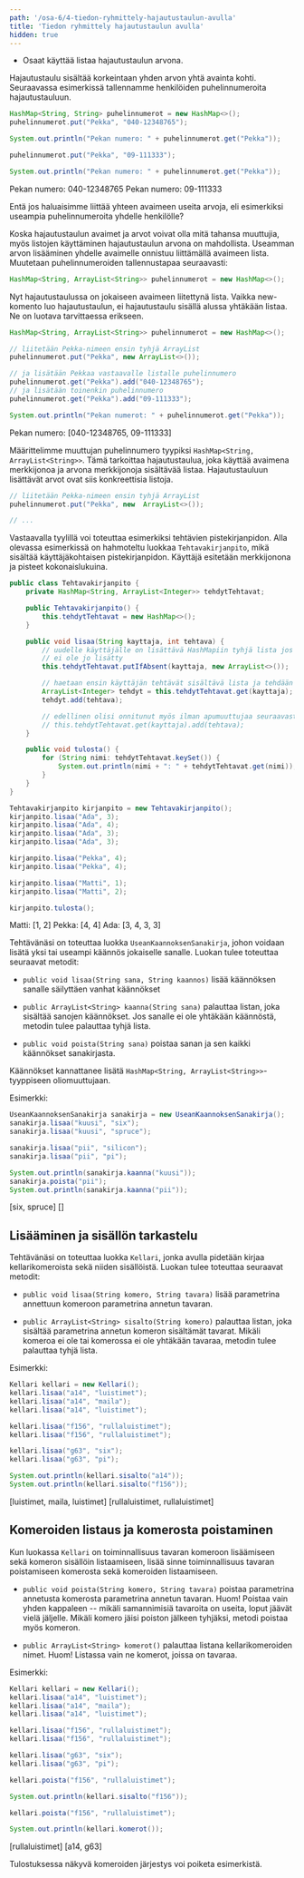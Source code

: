 ```yaml
---
path: '/osa-6/4-tiedon-ryhmittely-hajautustaulun-avulla'
title: 'Tiedon ryhmittely hajautustaulun avulla'
hidden: true
---
```


<text-box variant='learningObjectives' name='Oppimistavoitteet'>

- Osaat käyttää listaa hajautustaulun arvona.

</text-box>

Hajautustaulu sisältää korkeintaan yhden arvon yhtä avainta kohti. Seuraavassa esimerkissä tallennamme henkilöiden puhelinnumeroita hajautustauluun.

```java
HashMap<String, String> puhelinnumerot = new HashMap<>();
puhelinnumerot.put("Pekka", "040-12348765");

System.out.println("Pekan numero: " + puhelinnumerot.get("Pekka"));

puhelinnumerot.put("Pekka", "09-111333");

System.out.println("Pekan numero: " + puhelinnumerot.get("Pekka"));
```

<sample-output>

Pekan numero: 040-12348765
Pekan numero: 09-111333

</sample-output>

Entä jos haluaisimme liittää yhteen avaimeen useita arvoja, eli esimerkiksi useampia puhelinnumeroita yhdelle henkilölle?

Koska hajautustaulun avaimet ja arvot voivat olla mitä tahansa muuttujia, myös listojen käyttäminen hajautustaulun arvona on mahdollista. Useamman arvon lisääminen yhdelle avaimelle onnistuu liittämällä avaimeen lista. Muutetaan puhelinnumeroiden tallennustapaa seuraavasti:

```java
HashMap<String, ArrayList<String>> puhelinnumerot = new HashMap<>();
```

Nyt hajautustaulussa on jokaiseen avaimeen liitettynä lista. Vaikka new-komento luo hajautustaulun, ei hajautustaulu sisällä alussa yhtäkään listaa. Ne on luotava tarvittaessa erikseen.

```java
HashMap<String, ArrayList<String>> puhelinnumerot = new HashMap<>();

// liitetään Pekka-nimeen ensin tyhjä ArrayList
puhelinnumerot.put("Pekka", new ArrayList<>());

// ja lisätään Pekkaa vastaavalle listalle puhelinnumero
puhelinnumerot.get("Pekka").add("040-12348765");
// ja lisätään toinenkin puhelinnumero
puhelinnumerot.get("Pekka").add("09-111333");

System.out.println("Pekan numerot: " + puhelinnumerot.get("Pekka"));
```

<sample-output>

Pekan numero: [040-12348765, 09-111333]

</sample-output>

Määrittelimme muuttujan puhelinnumero tyypiksi `HashMap<String, ArrayList<String>>`. Tämä tarkoittaa hajautustaulua, joka käyttää avaimena merkkijonoa ja arvona merkkijonoja sisältävää listaa. Hajautustauluun lisättävät arvot ovat siis konkreettisia listoja.

```java
// liitetään Pekka-nimeen ensin tyhjä ArrayList
puhelinnumerot.put("Pekka", new  ArrayList<>());

// ...
```

Vastaavalla tyylillä voi toteuttaa esimerkiksi tehtävien pistekirjanpidon. Alla olevassa esimerkissä on hahmoteltu luokkaa `Tehtavakirjanpito`, mikä sisältää käyttäjäkohtaisen pistekirjanpidon. Käyttäjä esitetään merkkijonona ja pisteet kokonaislukuina.

```java
public class Tehtavakirjanpito {
    private HashMap<String, ArrayList<Integer>> tehdytTehtavat;

    public Tehtavakirjanpito() {
        this.tehdytTehtavat = new HashMap<>();
    }

    public void lisaa(String kayttaja, int tehtava) {
        // uudelle käyttäjälle on lisättävä HashMapiin tyhjä lista jos sitä
        // ei ole jo lisätty
        this.tehdytTehtavat.putIfAbsent(kayttaja, new ArrayList<>());

        // haetaan ensin käyttäjän tehtävät sisältävä lista ja tehdään siihen lisäys
        ArrayList<Integer> tehdyt = this.tehdytTehtavat.get(kayttaja);
        tehdyt.add(tehtava);

        // edellinen olisi onnitunut myös ilman apumuuttujaa seuraavasti
        // this.tehdytTehtavat.get(kayttaja).add(tehtava);
    }

    public void tulosta() {
        for (String nimi: tehdytTehtavat.keySet()) {
            System.out.println(nimi + ": " + tehdytTehtavat.get(nimi));
        }
    }
}
```

```java
Tehtavakirjanpito kirjanpito = new Tehtavakirjanpito();
kirjanpito.lisaa("Ada", 3);
kirjanpito.lisaa("Ada", 4);
kirjanpito.lisaa("Ada", 3);
kirjanpito.lisaa("Ada", 3);

kirjanpito.lisaa("Pekka", 4);
kirjanpito.lisaa("Pekka", 4);

kirjanpito.lisaa("Matti", 1);
kirjanpito.lisaa("Matti", 2);

kirjanpito.tulosta();
```

<sample-output>

Matti: [1, 2]
Pekka: [4, 4]
Ada: [3, 4, 3, 3]

</sample-output>

<programming-exercise name='Usean käännöksen sanakirja' tmcname='osa06-Osa06_11.UseanKaannoksenSanakirja'>

Tehtävänäsi on toteuttaa luokka `UseanKaannoksenSanakirja`, johon voidaan lisätä yksi tai useampi käännös jokaiselle sanalle. Luokan tulee toteuttaa seuraavat metodit:

- `public void lisaa(String sana, String kaannos)` lisää käännöksen sanalle säilyttäen vanhat käännökset

- `public ArrayList<String> kaanna(String sana)` palauttaa listan, joka sisältää sanojen käännökset. Jos sanalle ei ole yhtäkään käännöstä, metodin tulee palauttaa tyhjä lista.

- `public void poista(String sana)` poistaa sanan ja sen kaikki käännökset sanakirjasta.


Käännökset kannattanee lisätä `HashMap<String, ArrayList<String>>`-tyyppiseen oliomuuttujaan.

Esimerkki:

```java
UseanKaannoksenSanakirja sanakirja = new UseanKaannoksenSanakirja();
sanakirja.lisaa("kuusi", "six");
sanakirja.lisaa("kuusi", "spruce");

sanakirja.lisaa("pii", "silicon");
sanakirja.lisaa("pii", "pi");

System.out.println(sanakirja.kaanna("kuusi"));
sanakirja.poista("pii");
System.out.println(sanakirja.kaanna("pii"));
```

<sample-output>

[six, spruce]
[]

</sample-output>

</programming-exercise>


<programming-exercise name='Kellari (2 osaa)' tmcname='osa06-Osa06_12.Kellari'>


<h2>Lisääminen ja sisällön tarkastelu</h2>

Tehtävänäsi on toteuttaa luokka `Kellari`, jonka avulla pidetään kirjaa kellarikomeroista sekä niiden sisällöistä. Luokan tulee toteuttaa seuraavat metodit:

- `public void lisaa(String komero, String tavara)` lisää parametrina annettuun komeroon parametrina annetun tavaran.

- `public ArrayList<String> sisalto(String komero)` palauttaa listan, joka sisältää parametrina annetun komeron sisältämät tavarat. Mikäli komeroa ei ole tai komerossa ei ole yhtäkään tavaraa, metodin tulee palauttaa tyhjä lista.

Esimerkki:

```java
Kellari kellari = new Kellari();
kellari.lisaa("a14", "luistimet");
kellari.lisaa("a14", "maila");
kellari.lisaa("a14", "luistimet");

kellari.lisaa("f156", "rullaluistimet");
kellari.lisaa("f156", "rullaluistimet");

kellari.lisaa("g63", "six");
kellari.lisaa("g63", "pi");

System.out.println(kellari.sisalto("a14"));
System.out.println(kellari.sisalto("f156"));
```

<sample-output>

[luistimet, maila, luistimet]
[rullaluistimet, rullaluistimet]

</sample-output>


<h2>Komeroiden listaus ja komerosta poistaminen</h2>

Kun luokassa `Kellari` on toiminnallisuus tavaran komeroon lisäämiseen sekä komeron sisällöin listaamiseen, lisää sinne toiminnallisuus tavaran poistamiseen komerosta sekä komeroiden listaamiseen.

- `public void poista(String komero, String tavara)` poistaa parametrina annetusta komerosta parametrina annetun tavaran. Huom! Poistaa vain yhden kappaleen -- mikäli samannimisiä tavaroita on useita, loput jäävät vielä jäljelle. Mikäli komero jäisi poiston jälkeen tyhjäksi, metodi poistaa myös komeron.

- `public ArrayList<String> komerot()` palauttaa listana kellarikomeroiden nimet. Huom! Listassa vain ne komerot, joissa on tavaraa.

Esimerkki:

```java
Kellari kellari = new Kellari();
kellari.lisaa("a14", "luistimet");
kellari.lisaa("a14", "maila");
kellari.lisaa("a14", "luistimet");

kellari.lisaa("f156", "rullaluistimet");
kellari.lisaa("f156", "rullaluistimet");

kellari.lisaa("g63", "six");
kellari.lisaa("g63", "pi");

kellari.poista("f156", "rullaluistimet");

System.out.println(kellari.sisalto("f156"));

kellari.poista("f156", "rullaluistimet");

System.out.println(kellari.komerot());
```

<sample-output>

[rullaluistimet]
[a14, g63]

</sample-output>

Tulostuksessa näkyvä komeroiden järjestys voi poiketa esimerkistä.

</programming-exercise>
